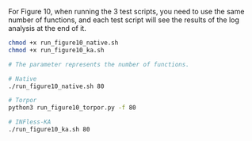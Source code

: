 For Figure 10, when running the 3 test scripts, you need to use the same number of functions, and each test script will see the results of the log analysis at the end of it.

```bash
chmod +x run_figure10_native.sh
chmod +x run_figure10_ka.sh

# The parameter represents the number of functions.

# Native
./run_figure10_native.sh 80

# Torpor
python3 run_figure10_torpor.py -f 80

# INFless-KA
./run_figure10_ka.sh 80
```

